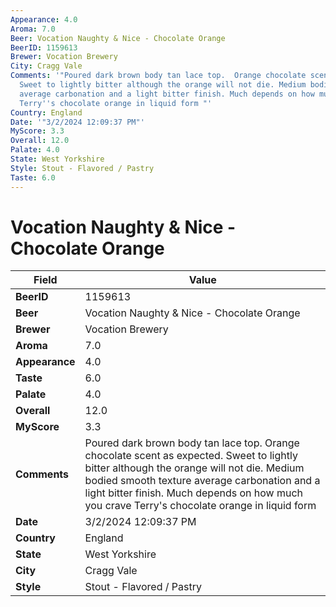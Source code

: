 ```yaml
---
Appearance: 4.0
Aroma: 7.0
Beer: Vocation Naughty & Nice - Chocolate Orange
BeerID: 1159613
Brewer: Vocation Brewery
City: Cragg Vale
Comments: '"Poured dark brown body tan lace top.  Orange chocolate scent as expected.
  Sweet to lightly bitter although the orange will not die. Medium bodied smooth texture
  average carbonation and a light bitter finish. Much depends on how much you crave
  Terry''s chocolate orange in liquid form "'
Country: England
Date: '"3/2/2024 12:09:37 PM"'
MyScore: 3.3
Overall: 12.0
Palate: 4.0
State: West Yorkshire
Style: Stout - Flavored / Pastry
Taste: 6.0
---
```


# Vocation Naughty & Nice - Chocolate Orange

| Field         | Value |
|---------------|-------|
| **BeerID** | 1159613 |
| **Beer** | Vocation Naughty & Nice - Chocolate Orange |
| **Brewer** | Vocation Brewery |
| **Aroma** | 7.0 |
| **Appearance** | 4.0 |
| **Taste** | 6.0 |
| **Palate** | 4.0 |
| **Overall** | 12.0 |
| **MyScore** | 3.3 |
| **Comments** | Poured dark brown body tan lace top.  Orange chocolate scent as expected. Sweet to lightly bitter although the orange will not die. Medium bodied smooth texture average carbonation and a light bitter finish. Much depends on how much you crave Terry's chocolate orange in liquid form  |
| **Date** | 3/2/2024 12:09:37 PM |
| **Country** | England |
| **State** | West Yorkshire |
| **City** | Cragg Vale |
| **Style** | Stout - Flavored / Pastry |
